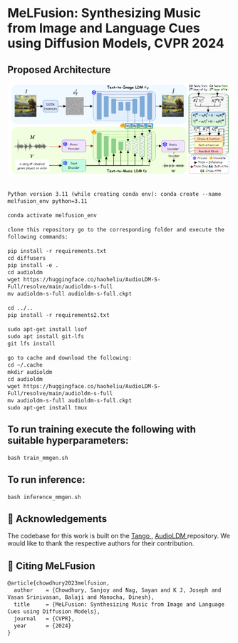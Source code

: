 # MeLFusion: Synthesizing Music from Image and Language Cues using Diffusion Models, CVPR 2024

## Proposed Architecture
![alt text](https://github.com/schowdhury671/melfusion/blob/main/diagrams/melfusion_architecture.png)


```

Python version 3.11 (while creating conda env): conda create --name melfusion_env python=3.11

conda activate melfusion_env

clone this repository go to the corresponding folder and execute the following commands: 

pip install -r requirements.txt
cd diffusers
pip install -e .
cd audioldm
wget https://huggingface.co/haoheliu/AudioLDM-S-Full/resolve/main/audioldm-s-full
mv audioldm-s-full audioldm-s-full.ckpt

cd ../..
pip install -r requirements2.txt

sudo apt-get install lsof
sudo apt install git-lfs
git lfs install

go to cache and download the following: 
cd ~/.cache   
mkdir audioldm
cd audioldm
wget https://huggingface.co/haoheliu/AudioLDM-S-Full/resolve/main/audioldm-s-full
mv audioldm-s-full audioldm-s-full.ckpt
sudo apt-get install tmux
```


## To run training execute the following with suitable hyperparameters:
```
bash train_mmgen.sh
```

## To run inference:
```
bash inference_mmgen.sh
```

## :pray: Acknowledgements

The codebase for this work is built on the <a href="https://github.com/declare-lab/tango">Tango </a>, <a href="https://github.com/haoheliu/AudioLDM">AudioLDM </a> repository. We would like to thank the respective authors for their contribution.

## :school_satchel: Citing MeLFusion

```
@article{chowdhury2023melfusion,
  author    = {Chowdhury, Sanjoy and Nag, Sayan and K J, Joseph and Vasan Srinivasan, Balaji and Manocha, Dinesh},
  title     = {MeLFusion: Synthesizing Music from Image and Language Cues using Diffusion Models},
  journal   = {CVPR},
  year      = {2024}
}
```
